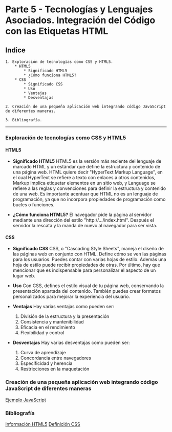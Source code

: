 # Parte 5 - Tecnologías y Lenguajes Asociados. Integración del Código con las Etiquetas HTML

## Indice

    1. Exploración de tecnologías como CSS y HTML5.
        * HTML5
            * Significado HTML5
            * ¿Cómo funciona HTML5?
        * CSS
            * Significado CSS
            * Uso
            * Ventajas
            * Desventajas

    2. Creación de una pequeña aplicación web integrando código JavaScript de diferentes maneras.

    3. Bibliografía.

---

### Exploración de tecnologías como CSS y HTML5

#### HTML5

* **Significado HTML5** HTML5 es la versión más reciente del lenguaje de marcado HTML y un estándar que define la estructura y contenido de una página web. HTML quiere decir "HyperText Markup Language", en el cual HyperText se refiere a texto con enlaces a otros contenidos, Markup implica etiquetar elementos en un sitio web, y Language se refiere a las reglas y convenciones para definir la estructura y contenido de una web. Es importante acentuar que HTML no es un lenguaje de programación, ya que no incorpora propiedades de programación como bucles o funciones.

* **¿Cómo funciona HTML5?** El navegador pide la página al servidor mediante una dirección del estilo "http://.../index.html". Después el servidor la rescata y la manda de nuevo al navegador para ser vista.

#### CSS

* **Significado CSS** CSS, o "Cascading Style Sheets", maneja el diseño de las páginas web en conjunto con HTML. Define cómo se ven las páginas para los usuarios. Puedes contar con varias hojas de estilo. Además una hoja de estilo puede recibir propiedades de otras. Por último, hay que mencionar que es indispensable para personalizar el aspecto de un lugar web.

* **Uso** Con CSS, defines el estilo visual de tu página web, conservando la presentación apartada del contenido. También puedes crear formatos personalizados para mejorar la experiencia del usuario.

* **Ventajas** Hay varias ventajas como pueden ser:
    1. División de la estructura y la presentación
    2. Consistencia y mantenibilidad
    3. Eficacia en el rendimiento
    4. Flexibilidad y control

* **Desventajas** Hay varias desventajas como pueden ser:
    1. Curva de aprendizaje
    2. Concordancia entre navegadores
    3. Especificidad y herencia
    4. Restricciones en la maquetación

### Creación de una pequeña aplicación web integrando código JavaScript de diferentes maneras

[Ejemplo JavaScript](../programaJavaScript/ejemplo.html)

### Bibliografía

[Información HTML5](https://openwebinars.net/blog/que-es-html5/)
[Definición CSS](https://blog.hubspot.es/website/que-es-css#que-es)
